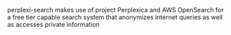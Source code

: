 perplexi-search makes use of project Perplexica and AWS OpenSearch for a free tier capable search system that anonymizes internet queries as well as accesses private information
